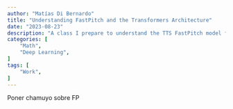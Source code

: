 ```yaml
---
author: "Matías Di Bernardo"
title: "Understanding FastPitch and the Transformers Architecture"
date: "2023-08-23"
description: "A class I prepare to understand the TTS FastPitch model focusing on the Transformer architecture."
categories: [
    "Math",
    "Deep Learning",
]
tags: [
    "Work",
]
---
```


Poner chamuyo sobre FP
